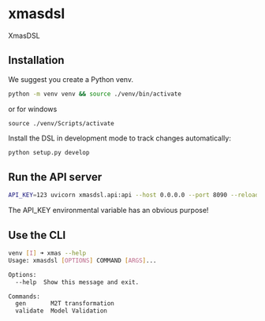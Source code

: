 # xmasdsl
XmasDSL

## Installation

We suggest you create a Python venv.

```bash
python -m venv venv && source ./venv/bin/activate
```
or for windows
```
source ./venv/Scripts/activate
```

Install the DSL in development mode to track changes automatically:

```bash
python setup.py develop
```


## Run the API server

```bash
API_KEY=123 uvicorn xmasdsl.api:api --host 0.0.0.0 --port 8090 --reload
```

The API_KEY environmental variable has an obvious purpose!


## Use the CLI

```bash
venv [I] ➜ xmas --help
Usage: xmasdsl [OPTIONS] COMMAND [ARGS]...

Options:
  --help  Show this message and exit.

Commands:
  gen       M2T transformation
  validate  Model Validation

```
